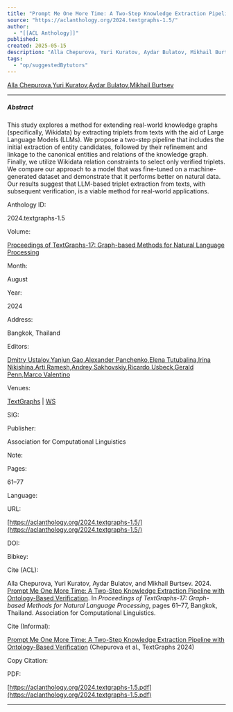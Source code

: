 ```yaml
---
title: "Prompt Me One More Time: A Two-Step Knowledge Extraction Pipeline with Ontology-Based Verification"
source: "https://aclanthology.org/2024.textgraphs-1.5/"
author:
  - "[[ACL Anthology]]"
published:
created: 2025-05-15
description: "Alla Chepurova, Yuri Kuratov, Aydar Bulatov, Mikhail Burtsev. Proceedings of TextGraphs-17: Graph-based Methods for Natural Language Processing. 2024."
tags:
  - "op/suggestedBytutors"
---
```

[Alla Chepurova](https://aclanthology.org/people/a/alla-chepurova/),[Yuri Kuratov](https://aclanthology.org/people/y/yurii-kuratov/),[Aydar Bulatov](https://aclanthology.org/people/a/aydar-bulatov/),[Mikhail Burtsev](https://aclanthology.org/people/m/mikhail-burtsev/)

---

##### Abstract

This study explores a method for extending real-world knowledge graphs (specifically, Wikidata) by extracting triplets from texts with the aid of Large Language Models (LLMs). We propose a two-step pipeline that includes the initial extraction of entity candidates, followed by their refinement and linkage to the canonical entities and relations of the knowledge graph. Finally, we utilize Wikidata relation constraints to select only verified triplets. We compare our approach to a model that was fine-tuned on a machine-generated dataset and demonstrate that it performs better on natural data. Our results suggest that LLM-based triplet extraction from texts, with subsequent verification, is a viable method for real-world applications.

Anthology ID:

2024.textgraphs-1.5

Volume:

[Proceedings of TextGraphs-17: Graph-based Methods for Natural Language Processing](https://aclanthology.org/volumes/2024.textgraphs-1/)

Month:

August

Year:

2024

Address:

Bangkok, Thailand

Editors:

[Dmitry Ustalov](https://aclanthology.org/people/d/dmitry-ustalov/),[Yanjun Gao](https://aclanthology.org/people/y/yanjun-gao/),[Alexander Panchenko](https://aclanthology.org/people/a/alexander-panchenko/),[Elena Tutubalina](https://aclanthology.org/people/e/elena-tutubalina/),[Irina Nikishina](https://aclanthology.org/people/i/irina-nikishina/),[Arti Ramesh](https://aclanthology.org/people/a/arti-ramesh/),[Andrey Sakhovskiy](https://aclanthology.org/people/a/andrey-sakhovskiy/),[Ricardo Usbeck](https://aclanthology.org/people/r/ricardo-usbeck/),[Gerald Penn](https://aclanthology.org/people/g/gerald-penn/),[Marco Valentino](https://aclanthology.org/people/m/marco-valentino/)

Venues:

[TextGraphs](https://aclanthology.org/venues/textgraphs/) | [WS](https://aclanthology.org/venues/ws/)

SIG:

Publisher:

Association for Computational Linguistics

Note:

Pages:

61–77

Language:

URL:

[https://aclanthology.org/2024.textgraphs-1.5/](https://aclanthology.org/2024.textgraphs-1.5/)

DOI:

Bibkey:

Cite (ACL):

Alla Chepurova, Yuri Kuratov, Aydar Bulatov, and Mikhail Burtsev. 2024. [Prompt Me One More Time: A Two-Step Knowledge Extraction Pipeline with Ontology-Based Verification](https://aclanthology.org/2024.textgraphs-1.5/). In *Proceedings of TextGraphs-17: Graph-based Methods for Natural Language Processing*, pages 61–77, Bangkok, Thailand. Association for Computational Linguistics.

Cite (Informal):

[Prompt Me One More Time: A Two-Step Knowledge Extraction Pipeline with Ontology-Based Verification](https://aclanthology.org/2024.textgraphs-1.5/) (Chepurova et al., TextGraphs 2024)

Copy Citation:

PDF:

[https://aclanthology.org/2024.textgraphs-1.5.pdf](https://aclanthology.org/2024.textgraphs-1.5.pdf)

---